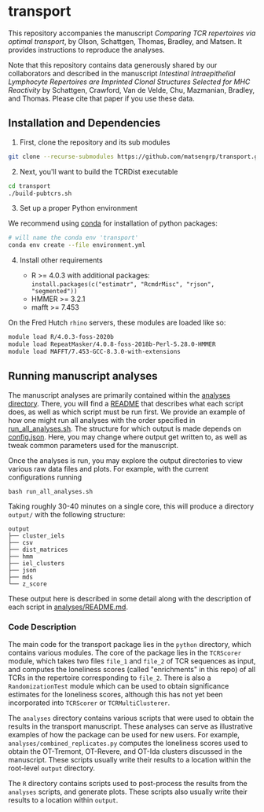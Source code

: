 # transport

This repository accompanies the manuscript _Comparing TCR repertoires via
optimal transport_, by Olson, Schattgen, Thomas, Bradley, and Matsen.
It provides instructions to reproduce the analyses.

Note that this repository contains data generously shared by our collaborators
and described in the manuscript _Intestinal Intraepithelial Lymphocyte
Repertoires are Imprinted Clonal Structures Selected for MHC Reactivity_ by
Schattgen, Crawford, Van de Velde, Chu, Mazmanian, Bradley, and Thomas.
Please cite that paper if you use these data.


## Installation and Dependencies

1. First, clone the repository and its sub modules

```bash
git clone --recurse-submodules https://github.com/matsengrp/transport.git
```

2. Next, you'll want to build the TCRDist executable

```bash
cd transport
./build-pubtcrs.sh
```

3. Set up a proper Python environment

We recommend using [conda](https://docs.conda.io/en/latest/) for installation of python packages:
```bash
# will name the conda env 'transport'
conda env create --file environment.yml
```

4. Install other requirements

    * R >= 4.0.3 with additional packages:
        `install.packages(c("estimatr", "RcmdrMisc", "rjson", "segmented"))`
    * HMMER >= 3.2.1
    * mafft >= 7.453

On the Fred Hutch `rhino` servers, these modules are loaded like so:

```bash
module load R/4.0.3-foss-2020b
module load RepeatMasker/4.0.8-foss-2018b-Perl-5.28.0-HMMER
module load MAFFT/7.453-GCC-8.3.0-with-extensions
```


## Running manuscript analyses

The manuscript analyses are primarily contained within the [analyses directory](analyses/).
There, you will find a [README](analyses/README.md) that describes what each script does, as well as which script must be run first.
We provide an example of how one might run all analyses
with the order specified in [run\_all\_analyses.sh](run_all_analyses.sh).
The structure for which output is made
depends on [config.json](config.json).
Here, you may change where output get written to, as well as tweak common parameters
used for the manuscript.

Once the analyses is run, you may explore the output directories to view various
raw data files and plots.
For example, with the current configurations running
```
bash run_all_analyses.sh
```
Taking roughly 30-40 minutes on a single core, this will produce a directory `output/` with the following structure:
```
output
├── cluster_iels
├── csv
├── dist_matrices
├── hmm
├── iel_clusters
├── json
├── mds
└── z_score
```
These output here is described in some detail along with the description of each script
in [analyses/README.md](analyses/README.md).


### Code Description
The main code for the transport package lies in the `python` directory, which contains various modules.
The core of the package lies in the `TCRScorer` module, which takes two files `file_1` and `file_2` of TCR sequences as input, and computes the loneliness scores (called "enrichments" in this repo) of all TCRs in the repertoire corresponding to `file_2`.
There is also a `RandomizationTest` module which can be used to obtain significance estimates for the loneliness scores, although this has not yet been incorporated into `TCRScorer` or `TCRMultiClusterer`.

The `analyses` directory contains various scripts that were used to obtain the results in the transport manuscript.
These analyses can serve as illustrative examples of how the package can be used for new users.
For example, `analyses/combined_replicates.py` computes the loneliness scores used to obtain the OT-Tremont, OT-Revere, and OT-Ida clusters discussed in the manuscript.
These scripts usually write their results to a location within the root-level `output` directory.

The `R` directory contains scripts used to post-process the results from the `analyses` scripts, and generate plots.
These scripts also usually write their results to a location within `output`.
